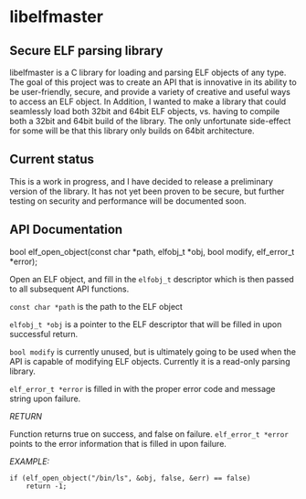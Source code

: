 # libelfmaster

## Secure ELF parsing library

libelfmaster is a C library for loading and parsing ELF objects of any type. The goal of this
project was to create an API that is innovative in its ability to be user-friendly, secure, and
provide a variety of creative and useful ways to access an ELF object. In Addition, I wanted to
make a library that could seamlessly load both 32bit and 64bit ELF objects, vs. having to compile
both a 32bit and 64bit build of the library. The only unfortunate side-effect for some will be that
this library only builds on 64bit architecture.

## Current status

This is a work in progress, and I have decided to release a preliminary version of the library.
It has not yet been proven to be secure, but further testing on security and performance will
be documented soon.

## API Documentation


bool elf_open_object(const char *path, elfobj_t *obj, bool modify,
    elf_error_t *error);

Open an ELF object, and fill in the `elfobj_t` descriptor which is then passed to all subsequent
API functions.

`const char *path` is the path to the ELF object

`elfobj_t *obj` is a pointer to the ELF descriptor that will be filled in upon successful
return.

`bool modify` is currently unused, but is ultimately going to be used when the API is capable
of modifying ELF objects. Currently it is a read-only parsing library.

`elf_error_t *error` is filled in with the proper error code and message string upon failure.

*RETURN*

Function returns true on success, and false on failure. `elf_error_t *error` points to the error
information that is filled in upon failure.

*EXAMPLE:*

```
if (elf_open_object("/bin/ls", &obj, false, &err) == false)
	return -1;
```

